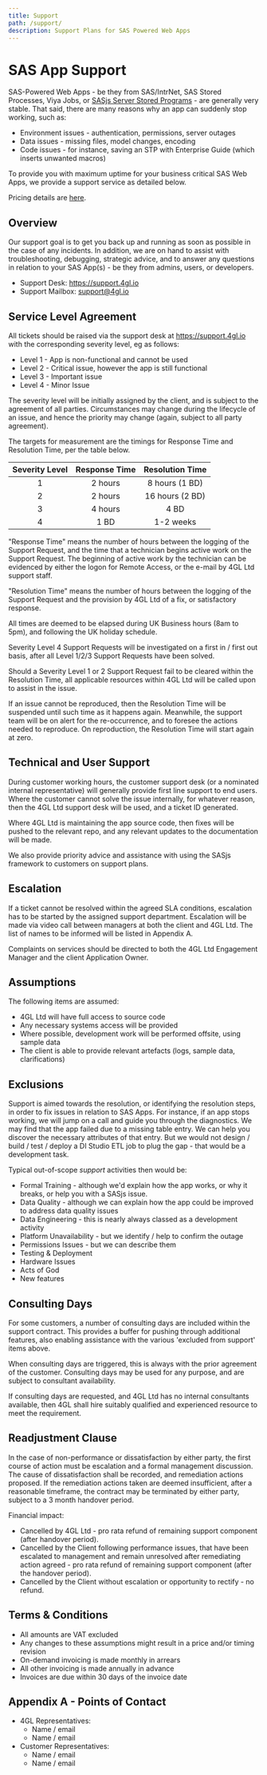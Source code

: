```yaml
---
title: Support
path: /support/
description: Support Plans for SAS Powered Web Apps
---
```


# SAS App Support

SAS-Powered Web Apps - be they from SAS/IntrNet, SAS Stored Processes, Viya Jobs, or [SASjs Server Stored Programs](https://server.sasjs.io/storedprograms/) - are generally very stable.  That said, there are many reasons why an app can suddenly stop working, such as:

* Environment issues - authentication, permissions, server outages
* Data issues - missing files, model changes, encoding
* Code issues - for instance, saving an STP with Enterprise Guide (which inserts unwanted macros)

To provide you with maximum uptime for your business critical SAS Web Apps, we provide a support service as detailed below.

Pricing details are [here](/pricing).

## Overview

Our support goal is to get you back up and running as soon as possible in the case of any incidents. In addition, we are on hand to assist with troubleshooting, debugging, strategic advice, and to answer any questions in relation to your SAS App(s) - be they from admins, users, or developers.

* Support Desk:  https://support.4gl.io
* Support Mailbox: support@4gl.io

## Service Level Agreement

All tickets should be raised via the support desk at https://support.4gl.io with the corresponding severity level, eg as follows:

* Level 1 - App is non-functional and cannot be used
* Level 2 - Critical issue, however the app is still functional
* Level 3 - Important issue
* Level 4 - Minor Issue

The severity level will be initially assigned by the client, and is subject to the agreement of all parties.  Circumstances may change during the lifecycle of an issue, and hence the priority may change (again, subject to all party agreement).

The targets for measurement are the timings for Response Time and Resolution Time, per the table below.

| Severity Level | Response Time | Resolution Time |
|:---:|:---:|:---:|
| 1 | 2 hours | 8 hours (1 BD)|
| 2 | 2 hours | 16 hours (2 BD)|
| 3 | 4 hours | 4 BD |
| 4 | 1 BD | 1-2 weeks |


"Response Time" means the number of hours between the logging of the Support Request, and the time that a technician begins active work on the Support Request.  The beginning of active work by the technician can be evidenced by either the logon for Remote Access, or the e-mail by 4GL Ltd support staff.

"Resolution Time" means the number of hours between the logging of the Support Request and the provision by 4GL Ltd of a fix, or satisfactory response.

All times are deemed to be elapsed during UK Business hours (8am to 5pm), and following the UK holiday schedule.

Severity Level 4 Support Requests will be investigated on a first in / first out basis, after all Level 1/2/3 Support Requests have been solved.

Should a Severity Level 1 or 2 Support Request fail to be cleared within the Resolution Time, all applicable resources within 4GL Ltd will be called upon to assist in the issue.

If an issue cannot be reproduced, then the Resolution Time will be suspended until such time as it happens again.  Meanwhile, the support team will be on alert for the re-occurrence, and to foresee the actions needed to reproduce.  On reproduction, the Resolution Time will start again at zero.

## Technical and User Support

During customer working hours, the customer support desk (or a nominated internal representative) will generally provide first line support to end users.  Where the customer cannot solve the issue internally, for whatever reason, then the 4GL Ltd support desk will be used, and a ticket ID generated.

Where 4GL Ltd is maintaining the app source code, then fixes will be pushed to the relevant repo, and any relevant updates to the documentation will be made.

We also provide priority advice and assistance with using the SASjs framework to customers on support plans.

## Escalation

If a ticket cannot be resolved within the agreed SLA conditions, escalation has to be started by the assigned support department.  Escalation will be made via video call between managers at both the client and 4GL Ltd.  The list of names to be informed will be listed in Appendix A.

Complaints on services should be directed to both the 4GL Ltd Engagement Manager and the client Application Owner.

## Assumptions

The following items are assumed:

* 4GL Ltd will have full access to source code
* Any necessary systems access will be provided
* Where possible, development work will be performed offsite, using sample data
* The client is able to provide relevant artefacts (logs, sample data, clarifications)

## Exclusions

Support is aimed towards the resolution, or identifying the resolution steps, in order to fix issues in relation to SAS Apps.  For instance, if an app stops working, we will jump on a call and guide you through the diagnostics.  We may find that the app failed due to a missing table entry.  We can help you discover the necessary attributes of that entry.  But we would not design / build / test / deploy a DI Studio ETL job to plug the gap - that would be a development task.

Typical out-of-scope _support_ activities then would be:

* Formal Training - although we'd explain how the app works, or why it breaks, or help you with a SASjs issue.
* Data Quality - although we can explain how the app could be improved to address data quality issues
* Data Engineering - this is nearly always classed as a development activity
* Platform Unavailability - but we identify / help to confirm the outage
* Permissions Issues - but we can describe them
* Testing & Deployment
* Hardware Issues
* Acts of God
* New features

## Consulting Days

For some customers, a number of consulting days are included within the support contract.  This provides a buffer for pushing through additional features, also enabling assistance with the various 'excluded from support' items above.

When consulting days are triggered, this is always with the prior agreement of the customer.  Consulting days may be used for any purpose, and are subject to consultant availability.

If consulting days are requested, and 4GL Ltd has no internal consultants available, then 4GL shall hire suitably qualified and experienced resource to meet the requirement.

## Readjustment Clause

In the case of non-performance or dissatisfaction by either party, the first course of action must be escalation and a formal management discussion.  The cause of dissatisfaction shall be recorded, and remediation actions proposed.  If the remediation actions taken are deemed insufficient, after a reasonable timeframe, the contract may be terminated by either party, subject to a 3 month handover period.

Financial impact:

* Cancelled by 4GL Ltd - pro rata refund of remaining support component (after handover period).
* Cancelled by the Client following performance issues, that have been escalated to management and remain unresolved after remediating action agreed - pro rata refund of remaining support component (after the handover period).
* Cancelled by the Client without escalation or opportunity to rectify - no refund.

## Terms & Conditions

* All amounts are VAT excluded
* Any changes to these assumptions might result in a price and/or timing revision
* On-demand invoicing is made monthly in arrears
* All other invoicing is made annually in advance
* Invoices are due within 30 days of the invoice date

## Appendix A - Points of Contact

* 4GL Representatives:
  * Name / email
  * Name / email
* Customer Representatives:
  * Name / email
  * Name / email


<style>
  table {
    width: 100%
  }
</style>
